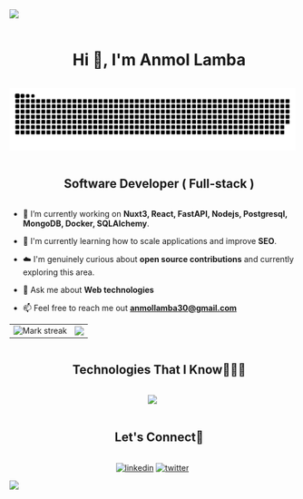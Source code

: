 
<!--horizontal divider(gradiant)-->
<img src="https://user-images.githubusercontent.com/73097560/115834477-dbab4500-a447-11eb-908a-139a6edaec5c.gif">

<!--h1 without bottom border-->
<div id="user-content-toc">
  <ul align="center">
    <summary><h1 style="display: inline-block">Hi 👋, I'm Anmol Lamba</h1></summary>
  </ul>
</div>


<!--- snake -->
<div align="center">
  <img  src="https://github.com/1999AZZAR/1999AZZAR/blob/main/resources/img/grid-snake.svg"
       alt="snake" /></a>
</div>


<!--h2 without bottom border-->
<div id="user-content-toc">
  <ul align="center">
    <summary><h2 style="display: inline-block">Software Developer ( Full-stack )</h2></summary>
  </ul>
</div>


<!--Intro start-->
- 🔭 I’m currently working on **Nuxt3, React, FastAPI, Nodejs, Postgresql, MongoDB, Docker, SQLAlchemy**.

- 🌱 I'm currently learning how to scale applications and improve **SEO**.

- ☁️ I'm genuinely curious about **open source contributions** and currently exploring this area.

- 💬 Ask me about **Web technologies**

- 📫 Feel free to reach me out **anmollamba30@gmail.com**
  
<!--Intro end-->



<!--- stats & Trophy (start) -->
<p align="center">
  <!--- stats (start) -->
<table width="100%" align="center">
  <tr>
    <td align="center">
      <img title="🔥 Get streak stats for your profile at git.io/streak-stats" alt="Mark streak" src="https://github-readme-streak-stats.herokuapp.com/?user=cric2000&theme=radical" />
    </td>
    <td align="center">
      <img align="center" src="https://github-readme-stats-eight-theta.vercel.app/api/top-langs/?username=cric2000&layout=compact&langs_count=8&theme=radical&show_icons=true" />
    </td>
  </tr>
</table>
<!--- stats (end) -->
</p>        
<!--- stats (end) -->


<!--h1 without bottom border-->
<div id="user-content-toc">
  <ul align="center">
    <summary><h2 style="display: inline-block">Technologies That I Know👨🏻‍💻</h2></summary>
  </ul>
</div>
<!--tech stack icons-->
<p align="center">
  <a href="https://skillicons.dev">
    <img src="https://skillicons.dev/icons?i=js,nuxt,react,postgresql,fastapi,py,vue,git,bootstrap,css,docker,github,gitlab,mongodb,nodejs,nextjs,figma,html,materialui,tailwind,postman,cpp,linux&perline=16" />
  </a>
</p>


<!-- Connect with me -->
<!--h2 without bottom border-->
<div id="user-content-toc">
  <ul align="center">
    <summary><h2 style="display: inline-block">Let's Connect🤝</h2></summary>
  </ul>
</div>

<!--icons and links-->
<p align="center">
<a href="https://www.linkedin.com/in/anmollamba/" target="blank"><img align="center" src="https://user-images.githubusercontent.com/88904952/234979284-68c11d7f-1acc-4f0c-ac78-044e1037d7b0.png" alt="linkedin" height="50" width="50" /></a>
<a href="https://twitter.com/Anmollamba20" target="blank"><img align="center" src="https://user-images.githubusercontent.com/88904952/234980676-61bfb021-ecc8-48f7-88e6-34c1b06c4a58.png" alt="twitter" height="50" width="50" /></a>   
</p>

<!--horizontal divider(gradiant)-->
<img src="https://user-images.githubusercontent.com/73097560/115834477-dbab4500-a447-11eb-908a-139a6edaec5c.gif">

